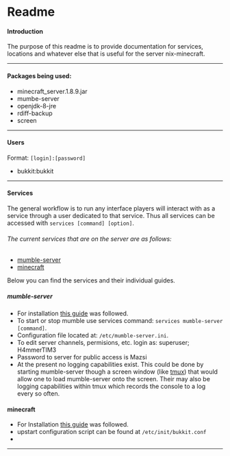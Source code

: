 # Readme   

#### Introduction
The purpose of this readme is to provide documentation for services, locations and whatever else that is useful for the server nix-minecraft.

---
#### Packages being used:
- minecraft_server.1.8.9.jar
- mumbe-server
- openjdk-8-jre
- rdiff-backup
- screen

---
#### Users
Format: `[login]:[password]`
- bukkit:bukkit

---
#### Services
The general workflow is to run any interface players will interact with as a service through a user dedicated to that service. Thus all services can be accessed with `services [command] [option]`.

###### The current services that are on the server are as follows:
- [mumble-server](#mumble-server)
- [minecraft](#minecraft)

Below you can find the services and their individual guides.  

##### mumble-server
- For installation [this guide](https://www.digitalocean.com/community/tutorials/how-to-install-and-configure-mumble-server-murmur-on-ubuntu-14-04) was followed.
- To start or stop mumble use services command: `services mumble-server [command]`.
- Configuration file located at: `/etc/mumble-server.ini`.
- To edit server channels, permisions, etc. login as: superuser; H4mmerTIM3
- Password to server for public access is Mazsi
- At the present no logging capabilities exist. This could be done by starting mumble-server though a screen window (like [tmux](https://www.google.com/url?sa=t&rct=j&q=&esrc=s&source=web&cd=1&cad=rja&uact=8&ved=0ahUKEwjC9KLPhNrJAhUS22MKHQkXCJAQFggdMAA&url=https%3A%2F%2Ftmux.github.io%2F&usg=AFQjCNHueh3Gwyi6FitKz3hvm6YkYWMyGQ&sig2=mudV022G17xDeDYPiIeNTQ)) that would allow one to load mumble-server onto the screen. Their may also be logging capabilities within tmux which records the console to a log every so often.

#### minecraft
- For Installation [this guide](http://wellsie.net/p/349/) was followed.
- upstart configuration script can be found at `/etc/init/bukkit.conf`
- 
---
